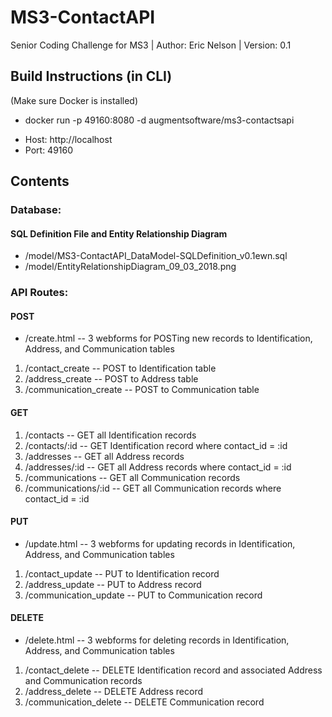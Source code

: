 # MS3-ContactAPI
Senior Coding Challenge for MS3 | Author: Eric Nelson | Version: 0.1

## Build Instructions (in CLI)
(Make sure Docker is installed)
* docker run -p 49160:8080 -d augmentsoftware/ms3-contactsapi
  
- Host: http://localhost
- Port: 49160

## Contents
### Database:
#### SQL Definition File and Entity Relationship Diagram
* /model/MS3-ContactAPI_DataModel-SQLDefinition_v0.1ewn.sql
* /model/EntityRelationshipDiagram_09_03_2018.png

### API Routes:
#### POST
* /create.html -- 3 webforms for POSTing new records to Identification, Address, and Communication tables
1. /contact_create -- POST to Identification table
2. /address_create -- POST to Address table
3. /communication_create -- POST to Communication table

#### GET
1. /contacts -- GET all Identification records
2. /contacts/:id -- GET Identification record where contact_id = :id
3. /addresses -- GET all Address records
4. /addresses/:id -- GET all Address records where contact_id = :id
5. /communications -- GET all Communication records
6. /communications/:id -- GET all Communication records where contact_id = :id

#### PUT
* /update.html -- 3 webforms for updating records in Identification, Address, and Communication tables
1. /contact_update -- PUT to Identification record
2. /address_update -- PUT to Address record
3. /communication_update -- PUT to Communication record

#### DELETE
* /delete.html -- 3 webforms for deleting records in Identification, Address, and Communication tables
1. /contact_delete -- DELETE Identification record and associated Address and Communication records
2. /address_delete -- DELETE Address record
3. /communication_delete -- DELETE Communication record
